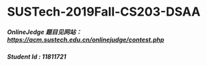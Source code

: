 # SUSTech-2019Fall-CS203-DSAA



##### OnlineJedge 题目见网站： https://acm.sustech.edu.cn/onlinejudge/contest.php

##### Student Id : 11811721 